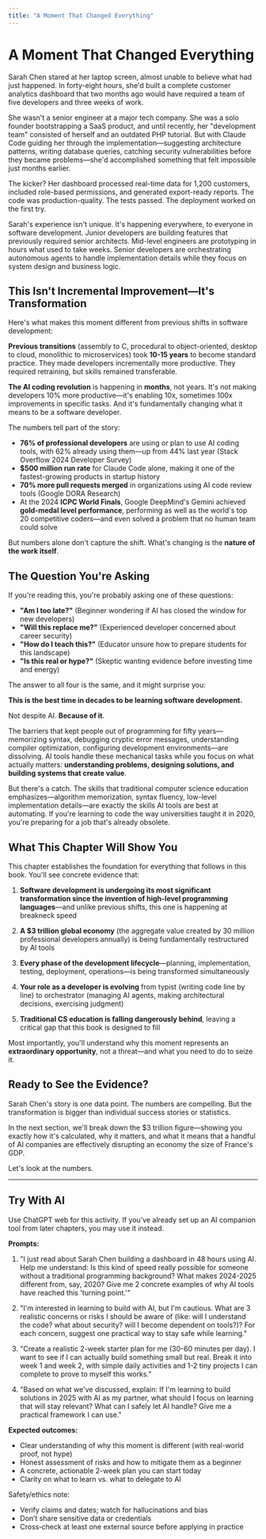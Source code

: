 ```yaml
---
title: "A Moment That Changed Everything"
---
```


# A Moment That Changed Everything

Sarah Chen stared at her laptop screen, almost unable to believe what had just happened. In forty-eight hours, she'd built a complete customer analytics dashboard that two months ago would have required a team of five developers and three weeks of work.

She wasn't a senior engineer at a major tech company. She was a solo founder bootstrapping a SaaS product, and until recently, her "development team" consisted of herself and an outdated PHP tutorial. But with Claude Code guiding her through the implementation—suggesting architecture patterns, writing database queries, catching security vulnerabilities before they became problems—she'd accomplished something that felt impossible just months earlier.

The kicker? Her dashboard processed real-time data for 1,200 customers, included role-based permissions, and generated export-ready reports. The code was production-quality. The tests passed. The deployment worked on the first try.

Sarah's experience isn't unique. It's happening everywhere, to everyone in software development. Junior developers are building features that previously required senior architects. Mid-level engineers are prototyping in hours what used to take weeks. Senior developers are orchestrating autonomous agents to handle implementation details while they focus on system design and business logic.

## This Isn't Incremental Improvement—It's Transformation

Here's what makes this moment different from previous shifts in software development:

**Previous transitions** (assembly to C, procedural to object-oriented, desktop to cloud, monolithic to microservices) took **10-15 years** to become standard practice. They made developers incrementally more productive. They required retraining, but skills remained transferable.

**The AI coding revolution** is happening in **months**, not years. It's not making developers 10% more productive—it's enabling 10x, sometimes 100x improvements in specific tasks. And it's fundamentally changing what it means to be a software developer.

The numbers tell part of the story:
- **76% of professional developers** are using or plan to use AI coding tools, with 62% already using them—up from 44% last year (Stack Overflow 2024 Developer Survey)
- **$500 million run rate** for Claude Code alone, making it one of the fastest-growing products in startup history
- **70% more pull requests merged** in organizations using AI code review tools (Google DORA Research)
- At the 2024 **ICPC World Finals**, Google DeepMind's Gemini achieved **gold-medal level performance**, performing as well as the world's top 20 competitive coders—and even solved a problem that no human team could solve

But numbers alone don't capture the shift. What's changing is the **nature of the work itself**.

## The Question You're Asking

If you're reading this, you're probably asking one of these questions:

- **"Am I too late?"** (Beginner wondering if AI has closed the window for new developers)
- **"Will this replace me?"** (Experienced developer concerned about career security)
- **"How do I teach this?"** (Educator unsure how to prepare students for this landscape)
- **"Is this real or hype?"** (Skeptic wanting evidence before investing time and energy)

The answer to all four is the same, and it might surprise you:

**This is the best time in decades to be learning software development.**

Not despite AI. **Because of it**.

The barriers that kept people out of programming for fifty years—memorizing syntax, debugging cryptic error messages, understanding compiler optimization, configuring development environments—are dissolving. AI tools handle these mechanical tasks while you focus on what actually matters: **understanding problems, designing solutions, and building systems that create value**.

But there's a catch. The skills that traditional computer science education emphasizes—algorithm memorization, syntax fluency, low-level implementation details—are exactly the skills AI tools are best at automating. If you're learning to code the way universities taught it in 2020, you're preparing for a job that's already obsolete.

## What This Chapter Will Show You

This chapter establishes the foundation for everything that follows in this book. You'll see concrete evidence that:

1. **Software development is undergoing its most significant transformation since the invention of high-level programming languages**—and unlike previous shifts, this one is happening at breakneck speed

2. **A $3 trillion global economy** (the aggregate value created by 30 million professional developers annually) is being fundamentally restructured by AI tools

3. **Every phase of the development lifecycle**—planning, implementation, testing, deployment, operations—is being transformed simultaneously

4. **Your role as a developer is evolving** from typist (writing code line by line) to orchestrator (managing AI agents, making architectural decisions, exercising judgment)

5. **Traditional CS education is falling dangerously behind**, leaving a critical gap that this book is designed to fill

Most importantly, you'll understand why this moment represents an **extraordinary opportunity**, not a threat—and what you need to do to seize it.

## Ready to See the Evidence?

Sarah Chen's story is one data point. The numbers are compelling. But the transformation is bigger than individual success stories or statistics.

In the next section, we'll break down the $3 trillion figure—showing you exactly how it's calculated, why it matters, and what it means that a handful of AI companies are effectively disrupting an economy the size of France's GDP.

Let's look at the numbers.

---

## Try With AI

Use ChatGPT web for this activity. If you’ve already set up an AI companion tool from later chapters, you may use it instead.

**Prompts:**

1) "I just read about Sarah Chen building a dashboard in 48 hours using AI. Help me understand: Is this kind of speed really possible for someone without a traditional programming background? What makes 2024-2025 different from, say, 2020? Give me 2 concrete examples of why AI tools have reached this 'turning point.'"

2) "I'm interested in learning to build with AI, but I'm cautious. What are 3 realistic concerns or risks I should be aware of (like: will I understand the code? what about security? will I become dependent on tools?)? For each concern, suggest one practical way to stay safe while learning."

3) "Create a realistic 2-week starter plan for me (30-60 minutes per day). I want to see if I can actually build something small but real. Break it into week 1 and week 2, with simple daily activities and 1-2 tiny projects I can complete to prove to myself this works."

4) "Based on what we've discussed, explain: If I'm learning to build solutions in 2025 with AI as my partner, what should I focus on learning that will stay relevant? What can I safely let AI handle? Give me a practical framework I can use."

**Expected outcomes:**

- Clear understanding of why this moment is different (with real-world proof, not hype)
- Honest assessment of risks and how to mitigate them as a beginner
- A concrete, actionable 2-week plan you can start today
- Clarity on what to learn vs. what to delegate to AI

Safety/ethics note:
- Verify claims and dates; watch for hallucinations and bias
- Don’t share sensitive data or credentials
- Cross‑check at least one external source before applying in practice
